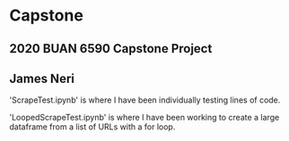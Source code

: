 # Capstone
## 2020 BUAN 6590 Capstone Project
## James Neri

'ScrapeTest.ipynb' is where I have been individually testing lines of code.

'LoopedScrapeTest.ipynb' is where I have been working to create a large dataframe from a list of URLs with a for loop.